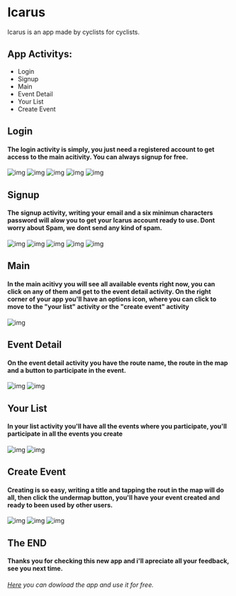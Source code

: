 # Icarus
Icarus is an app made by cyclists for cyclists.

## App Activitys:
- Login
- Signup
- Main
- Event Detail
- Your List
- Create Event


## Login
#### The login activity is simply, you just need a registered account to get access to the main acitivity. You can always signup for free.
![img](./images/login.jpg) ![img](./images/openIcarus.gif)
![img](./images/login_empty.gif) ![img](./images/login_shortPwd.gif) ![img](./images/login_incorrect.gif)

## Signup
#### The signup activity, writing your email and a six minimun characters password will alow you to get your Icarus account ready to use. Dont worry about Spam, we dont send any kind of spam.
![img](./images/signup.jpg) ![img](./images/signup.gif) ![img](./images/signup_empty.gif) ![img](./images/signup_pwdMatch.gif) ![img](./images/signup_success.gif)

## Main
#### In the main acitivy you will see all available events right now, you can click on any of them and get to the event detail activity. On the right corner of your app you'll have an options icon, where you can click to move to the "your list" activity or the "create event" activity
![img](./images/main.jpg)

## Event Detail
#### On the event detail activity you have the route name, the route in the map and a button to participate in the event.
![img](./images/eventDetail.jpg) ![img](./images/eventDetail.gif) 

## Your List
#### In your list activity you'll have all the events where you participate, you'll participate in all the events you create
![img](./images/yourList.jpg) ![img](./images/yourList.gif)

## Create Event
#### Creating is so easy, writing a title and tapping the rout in the map will do all, then click the undermap button, you'll have your event created and ready to been used by other users.
![img](./images/createEvent.jpg) ![img](./images/eventCreate.gif) ![img](./images/createEvent_empty.gif) 

## The END
#### Thanks you for checking this new app and i'll apreciate all your feedback, see you next time.

###### [Here](https://drive.google.com/open?id=1loYdfa9FEpcqIeZDhiZtTaA2bokuKY82) you can dowload the app and use it for free.
